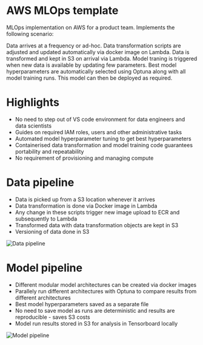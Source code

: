 # AWS MLOps template

MLOps implementation on AWS for a product team. Implements the following scenario:

Data arrives at a frequency or ad-hoc. Data transformation scripts are adjusted and updated automatically via docker image on Lambda. Data is transformed and kept in S3 on arrival via Lambda. Model traning is triggered when new data is available by updating few parameters. Best model hyperparameters are automatically selected using Optuna along with all model training runs. This model can then be deployed as required.

# Highlights

* No need to step out of VS code environment for data engineers and data scientists
* Guides on required IAM roles, users and other administrative tasks
* Automated model hyperparameter tuning to get best hyperparameters
* Containerised data transformation and model training code guarantees portability and repeatability
* No requirement of provisioning and managing compute

# Data pipeline

* Data is picked up from a S3 location whenever it arrives
* Data transformation is done via Docker image in Lambda
* Any change in these scripts trigger new image upload to ECR and subsequently to Lambda
* Transformed data with data transformation objects are kept in S3
* Versioning of data done in S3

![Data pipeline](image-2.png)

# Model pipeline

* Different modular model architectures can be created via docker images
* Parallely run different architectures with Optuna to compare results from different architectures
* Best model hyperparameters saved as a separate file
* No need to save model as runs are deterministic and results are reproducible - saves S3 costs
* Model run results stored in S3 for analysis in Tensorboard locally

![Model pipeline](image-3.png)